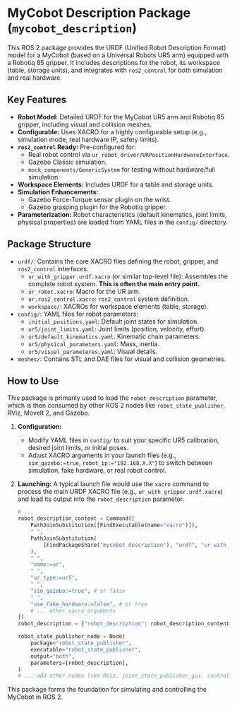 # MyCobot Description Package (`mycobot_description`)

This ROS 2 package provides the URDF (Unified Robot Description Format) model for a MyCobot (based on a Universal Robots UR5 arm) equipped with a Robotiq 85 gripper. It includes descriptions for the robot, its workspace (table, storage units), and integrates with `ros2_control` for both simulation and real hardware.

## Key Features

*   **Robot Model:** Detailed URDF for the MyCobot UR5 arm and Robotiq 85 gripper, including visual and collision meshes.
*   **Configurable:** Uses XACRO for a highly configurable setup (e.g., simulation mode, real hardware IP, safety limits).
*   **`ros2_control` Ready:** Pre-configured for:
    *   Real robot control via `ur_robot_driver/URPositionHardwareInterface`.
    *   Gazebo Classic simulation.
    *   `mock_components/GenericSystem` for testing without hardware/full simulation.
*   **Workspace Elements:** Includes URDF for a table and storage units.
*   **Simulation Enhancements:**
    *   Gazebo Force-Torque sensor plugin on the wrist.
    *   Gazebo grasping plugin for the Robotiq gripper.
*   **Parameterization:** Robot characteristics (default kinematics, joint limits, physical properties) are loaded from YAML files in the `config/` directory.

## Package Structure

*   `urdf/`: Contains the core XACRO files defining the robot, gripper, and `ros2_control` interfaces.
    *   `ur_with_gripper.urdf.xacro` (or similar top-level file): Assembles the complete robot system. **This is often the main entry point.**
    *   `ur_robot.xacro`: Macro for the UR arm.
    *   `ur.ros2_control.xacro`: `ros2_control` system definition.
    *   `workspace/`: XACROs for workspace elements (table, storage).
*   `config/`: YAML files for robot parameters:
    *   `initial_positions.yaml`: Default joint states for simulation.
    *   `ur5/joint_limits.yaml`: Joint limits (position, velocity, effort).
    *   `ur5/default_kinematics.yaml`: Kinematic chain parameters.
    *   `ur5/physical_parameters.yaml`: Mass, inertia.
    *   `ur5/visual_parameteres.yaml`: Visual details.
*   `meshes/`: Contains STL and DAE files for visual and collision geometries.

## How to Use

This package is primarily used to load the `robot_description` parameter, which is then consumed by other ROS 2 nodes like `robot_state_publisher`, RViz, MoveIt 2, and Gazebo.

1.  **Configuration:**
    *   Modify YAML files in `config/` to suit your specific UR5 calibration, desired joint limits, or initial poses.
    *   Adjust XACRO arguments in your launch files (e.g., `sim_gazebo:=true`, `robot_ip:="192.168.X.X"`) to switch between simulation, fake hardware, or real robot control.

2.  **Launching:**
    A typical launch file would use the `xacro` command to process the main URDF XACRO file (e.g., `ur_with_gripper.urdf.xacro`) and load its output into the `robot_description` parameter.

    ```python
    # ...
    robot_description_content = Command([
        PathJoinSubstitution([FindExecutable(name="xacro")]),
        " ",
        PathJoinSubstitution(
            [FindPackageShare("mycobot_description"), "urdf", "ur_with_gripper.urdf.xacro"]
        ),
        " ",
        "name:=ur",
        " ",
        "ur_type:=ur5",
        " ",
        "sim_gazebo:=true", # or false
        " ",
        "use_fake_hardware:=false", # or true
        # ... other xacro arguments
    ])
    robot_description = {"robot_description": robot_description_content}

    robot_state_publisher_node = Node(
        package="robot_state_publisher",
        executable="robot_state_publisher",
        output="both",
        parameters=[robot_description],
    )
    # ... add other nodes like RViz, joint_state_publisher_gui, controllers
    ```

This package forms the foundation for simulating and controlling the MyCobot in ROS 2.
